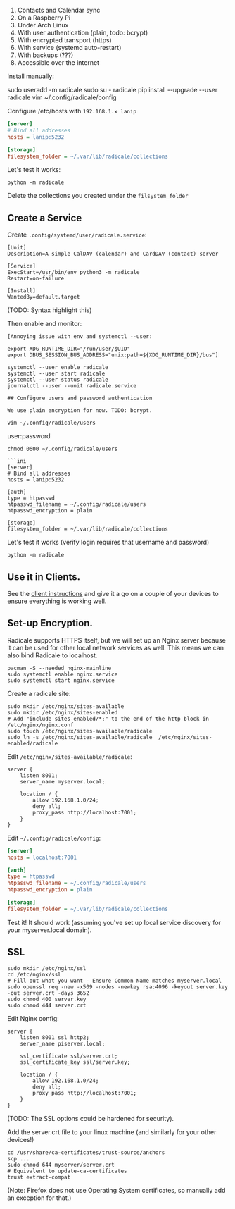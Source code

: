 

1. Contacts and Calendar sync
2. On a Raspberry Pi
3. Under Arch Linux
4. With user authentication (plain, todo: bcrypt)
5. With encrypted transport (https)
6. With service (systemd auto-restart)
7. With backups (???)
8. Accessible over the internet

Install manually:

sudo useradd -m radicale
sudo su - radicale
pip install --upgrade --user radicale
vim ~/.config/radicale/config

Configure /etc/hosts with `192.168.1.x lanip`

```ini
[server]
# Bind all addresses
hosts = lanip:5232

[storage]
filesystem_folder = ~/.var/lib/radicale/collections
```

Let's test it works:

```console
python -m radicale
```

Delete the collections you created under the `filsystem_folder`

## Create a Service

Create `.config/systemd/user/radicale.service`:

```
[Unit]
Description=A simple CalDAV (calendar) and CardDAV (contact) server

[Service]
ExecStart=/usr/bin/env python3 -m radicale
Restart=on-failure

[Install]
WantedBy=default.target
```
(TODO: Syntax highlight this)

Then enable and monitor:

```
[Annoying issue with env and systemctl --user:

export XDG_RUNTIME_DIR="/run/user/$UID"
export DBUS_SESSION_BUS_ADDRESS="unix:path=${XDG_RUNTIME_DIR}/bus"]
```

```
systemctl --user enable radicale
systemctl --user start radicale
systemctl --user status radicale
journalctl --user --unit radicale.service

## Configure users and password authentication

We use plain encryption for now. TODO: bcrypt.

vim ~/.config/radicale/users
```
user:password
```
chmod 0600 ~/.config/radicale/users

```ini
[server]
# Bind all addresses
hosts = lanip:5232

[auth]
type = htpasswd
htpasswd_filename = ~/.config/radicale/users
htpasswd_encryption = plain

[storage]
filesystem_folder = ~/.var/lib/radicale/collections
```

Let's test it works (verify login requires that username and password)

```console
python -m radicale
```

## Use it in Clients.

See the [client instructions][radicale-clients] and give it a go on a couple of your devices to ensure everything is working well.

## Set-up Encryption.

Radicale supports HTTPS itself, but we will set up an Nginx server because it can be used for other local network services as well. This means we can also bind Radicale to localhost.

```console
pacman -S --needed nginx-mainline
sudo systemctl enable nginx.service
sudo systemctl start nginx.service
```

Create a radicale site:

```console
sudo mkdir /etc/nginx/sites-available
sudo mkdir /etc/nginx/sites-enabled
# Add "include sites-enabled/*;" to the end of the http block in /etc/nginx/nginx.conf
sudo touch /etc/nginx/sites-available/radicale
sudo ln -s /etc/nginx/sites-available/radicale  /etc/nginx/sites-enabled/radicale
```

Edit `/etc/nginx/sites-available/radicale`:

```
server {
    listen 8001;
    server_name myserver.local;
    
    location / {
        allow 192.168.1.0/24;
        deny all;
        proxy_pass http://localhost:7001;
    }
}
```

Edit `~/.config/radicale/config`: 

```ini
[server]
hosts = localhost:7001

[auth]
type = htpasswd
htpasswd_filename = ~/.config/radicale/users
htpasswd_encryption = plain

[storage]
filesystem_folder = ~/.var/lib/radicale/collections
```

Test it! It should work (assuming you've set up local service discovery for your myserver.local domain).

## SSL

```
sudo mkdir /etc/nginx/ssl
cd /etc/nginx/ssl
# Fill out what you want - Ensure Common Name matches myserver.local
sudo openssl req -new -x509 -nodes -newkey rsa:4096 -keyout server.key -out server.crt -days 3652
sudo chmod 400 server.key
sudo chmod 444 server.crt
```

Edit Nginx config:

```
server {
    listen 8001 ssl http2;
    server_name piserver.local;

    ssl_certificate ssl/server.crt;
    ssl_certificate_key ssl/server.key;
    
    location / {
        allow 192.168.1.0/24;
        deny all;
        proxy_pass http://localhost:7001;
    }
}
```

(TODO: The SSL options could be hardened for security).

Add the server.crt file to your linux machine (and similarly for your other devices!)

```
cd /usr/share/ca-certificates/trust-source/anchors
scp ...
sudo chmod 644 myserver/server.crt
# Equivalent to update-ca-certificates
trust extract-compat
```

(Note: Firefox does not use Operating System certificates, so manually add an exception for that.)

[radicale-clients]: http://radicale.org/clients/
